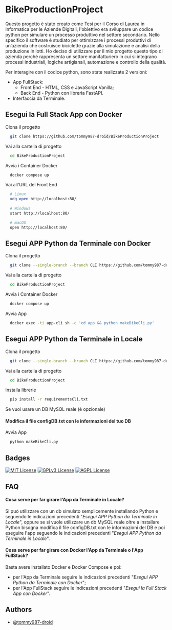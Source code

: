 
# BikeProductionProject

Questo progetto è stato creato come Tesi per il Corso di Laurea in Informatica per le Aziende Digitali, l'obiettivo era sviluppare un codice python per simulare un processo produttivo nel settore secondario. Nello specifico il software è studiato per ottimizzare i processi produttivi di un’azienda che costruisce biciclette grazie alla simulazione e analisi della produzione in lotti. Ho deciso di utilizzare per il mio progetto questo tipo di azienda perché rappresenta un settore manifatturiero in cui si integrano processi industriali, logiche artigianali, automazione e controllo della qualità. 

Per interagire con il codice python, sono state realizzate 2 versioni: 

- App FullStack:
    - Front End - HTML, CSS e JavaScript Vanilla;
    - Back End - Python con libreria FastAPI.
- Interfaccia da Terminale. 


## Esegui la Full Stack App con Docker

Clona il progetto

```bash
  git clone https://github.com/tommy987-droid/BikeProductionProject
```

Vai alla cartella di progetto

```bash
  cd BikeProductionProject
```

Avvia i Container Docker

```bash
  docker compose up
```

Vai all'URL del Front End

```bash
  # Linux
  xdg-open http://localhost:80/
  
  # Windows
  start http://localhost:80/

  # macOS
  open http://localhost:80/
```

## Esegui APP Python da Terminale con Docker

Clona il progetto

```bash
  git clone --single-branch --branch CLI https://github.com/tommy987-droid/BikeProductionProject
```

Vai alla cartella di progetto

```bash
  cd BikeProductionProject
```

Avvia i Container Docker

```bash
  docker compose up
```

Avvia App

```bash
  docker exec -ti app-cli sh -c 'cd app && python makeBikeCli.py'
```

## Esegui APP Python da Terminale in Locale

Clona il progetto

```bash
  git clone --single-branch --branch CLI https://github.com/tommy987-droid/BikeProductionProject
```

Vai alla cartella di progetto

```bash
  cd BikeProductionProject
```

Installa librerie

```bash
  pip install -r requirementsCli.txt
```

Se vuoi usare un DB MySQL reale (è opzionale)

#### Modifica il file configDB.txt con le informazioni del tuo DB

Avvia App

```bash
  python makeBikeCli.py
```


## Badges

[![MIT License](https://img.shields.io/badge/License-MIT-green.svg)](https://choosealicense.com/licenses/mit/)
[![GPLv3 License](https://img.shields.io/badge/License-GPL%20v3-yellow.svg)](https://opensource.org/licenses/)
[![AGPL License](https://img.shields.io/badge/license-AGPL-blue.svg)](http://www.gnu.org/licenses/agpl-3.0)


## FAQ

#### Cosa serve per far girare l'App da Terminale in Locale?

Si può utilizzare con un db simulato semplicemente installando Python e seguendo le indicazioni precedenti "*Esegui APP Python da Terminale in Locale*", oppure se si vuole utilizzare un db MySQL reale oltre a installare Python bisogna modifica il file configDB.txt con le informazioni del DB e poi eseguire l'app seguendo le indicazioni precedenti "*Esegui APP Python da Terminale in Locale*".

#### Cosa serve per far girare con Docker l'App da Terminale o l'App FullStack?

Basta avere installato Docker e Docker Compose e poi:
- per l'App da Terminale seguire le indicazioni precedenti "*Esegui APP Python da Terminale con Docker*";
- per l'App FullStack seguire le indicazioni precedenti "*Esegui la Full Stack App con Docker*".


## Authors

- [@tommy987-droid](https://github.com/tommy987-droid)

